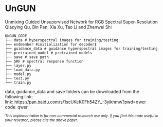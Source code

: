 # UnGUN


Unmixing Guided Unsupervised Network for RGB
Spectral Super-Resolution
Qiaoying Qu, Bin Pan, Xia Xu, Tao Li and Zhenwei Shi


```shell
UNGUN_CODE
├── data # hyperspectral images for training/testing
├── endmember #initialization for decoder1
├── guidance_data # guidance hyperspectral images for training/testing
├── pretrained_model # pretrained models 
├── save # save path
├── SRF # spectral response function
├── layer.py
├── load_data.py
├── model.py
├── test.py 
└── train.py
```
data, guidance_data and save folders can be downloaded from the following link:  
link: https://pan.baidu.com/s/1scUKeK0Fh54ZY_-3yikhmw?pwd=qwer   
code: qwer
<small>
  
*This implementation is for non-commercial research use only. If you find this code useful in your research, please cite the above paper.*



